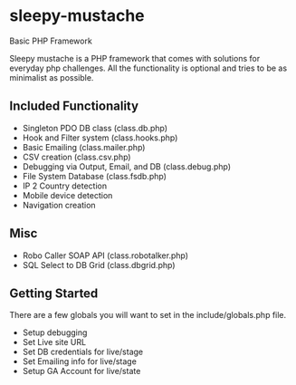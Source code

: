 sleepy-mustache
===============

Basic PHP Framework

Sleepy mustache is a PHP framework that comes with solutions for everyday php
challenges.  All the functionality is optional and tries to be as minimalist as
possible.

Included Functionality
---------------------
* Singleton PDO DB class (class.db.php)
* Hook and Filter system (class.hooks.php)
* Basic Emailing (class.mailer.php)
* CSV creation (class.csv.php)
* Debugging via Output, Email, and DB (class.debug.php)
* File System Database (class.fsdb.php)
* IP 2 Country detection
* Mobile device detection
* Navigation creation

Misc
----
* Robo Caller SOAP API (class.robotalker.php)
* SQL Select to DB Grid (class.dbgrid.php)


Getting Started
---------------
There are a few globals you will want to set in the include/globals.php file.

* Setup debugging
* Set Live site URL
* Set DB credentials for live/stage
* Set Emailing info for live/stage
* Setup GA Account for live/state